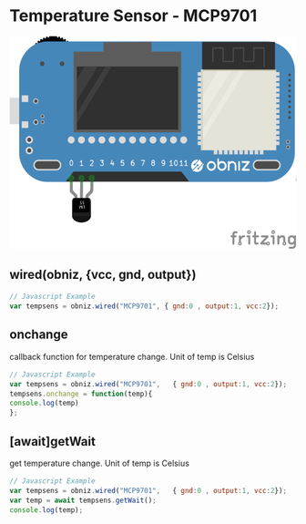 # Temperature Sensor - MCP9701




![photo of AnalogTemperatureSensor](wired.png)




## wired(obniz, {vcc, gnd, output})
```javascript
// Javascript Example
var tempsens = obniz.wired("MCP9701", { gnd:0 , output:1, vcc:2});
```

## onchange
callback function for temperature change.
Unit of temp is Celsius

```javascript
// Javascript Example
var tempsens = obniz.wired("MCP9701",   { gnd:0 , output:1, vcc:2});
tempsens.onchange = function(temp){
console.log(temp)
};
```

## [await]getWait
get temperature change.
Unit of temp is Celsius

```javascript
// Javascript Example
var tempsens = obniz.wired("MCP9701",   { gnd:0 , output:1, vcc:2});
var temp = await tempsens.getWait();
console.log(temp);
```
 

